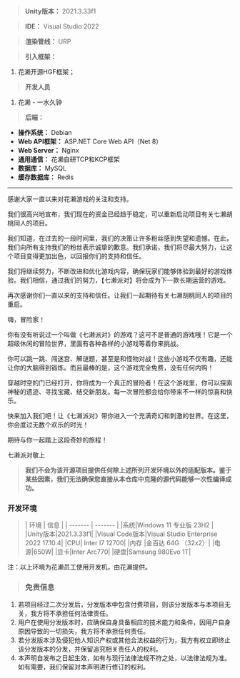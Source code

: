 > **Unity版本：** 2021.3.33f1

> **IDE：** Visual Studio 2022

> **渲染管线：** URP

> **引入框架：**

1. 花濑开源HGF框架；

> **开发人员**

1. 花濑 - 一水久钟

> **后端：**
- **操作系统：**  Debian
- **Web API框架：** ASP.NET Core Web API（Net 8）
- **Web Server：** Nginx
- **通用通信：** 花濑自研TCP和KCP框架
- **数据库：** MySQL
- **缓存数据库：** Redis

------------
感谢大家一直以来对花濑游戏的关注和支持。

我们很高兴地宣布，我们现在的资金已经趋于稳定，可以重新启动项目有关七濑胡桃同人的项目。

我们知道，在过去的一段时间里，我们的决策让许多粉丝感到失望和遗憾。在此，我们向所有支持我们的粉丝表示诚挚的歉意。我们承诺，我们将尽最大努力，让这个项目变得更加出色，以回报你们的支持和信任。

我们将继续努力，不断改进和优化游戏内容，确保玩家们能够体验到最好的游戏体验。我们相信，通过我们的努力，【七濑派对】将会成为下一款长期运营的游戏。

再次感谢你们一直以来的支持和信任。让我们一起期待有关七濑胡桃同人的项目的重启。


嗨，冒险家！

你有没有听说过一个叫做《七濑派对》的游戏？这可不是普通的游戏哦！它是一个超级休闲的冒险世界，里面有各种各样的小游戏等着你来挑战。

你可以跳一跳、闯迷宫、解谜题，甚至是和怪物对战！这些小游戏不仅有趣，还能让你的大脑得到锻炼。而且最棒的是，这个游戏完全免费，没有任何内购！

穿越时空的门已经打开，你将成为一个真正的冒险者！在这个游戏里，你可以探索神秘的遗迹、寻找宝藏、结交新朋友。每一次冒险都会给你带来不一样的惊喜和快乐。

快来加入我们吧！让《七濑派对》带你进入一个充满奇幻和刺激的世界。在这里，你会度过无数个欢乐的时光！

期待与你一起踏上这段奇妙的旅程！

七濑派对敬上

> **我们不会为该开源项目提供任何除上述所列开发环境以外的适配版本。鉴于某些因素，我们无法确保您直接从本仓库中克隆的源代码能够一次性编译成功。**

### 开发环境
> | 环境 | 信息 |
| ------- | ------- |
|系统|Windows 11 专业版 23H2 |
|Unity版本|2021.3.33f1|
|Visual Code版本|Visual Studio Enterprise 2022 17.10.4|
|CPU| Inter I7 12700|
|内存 |金百达 64G （32x2）|
|电源|650W|
|显卡|Inter Arc770|
|硬盘|Samsung 980Evo 1T|

注：以上环境为花濑员工使用开发机，由花濑提供。

> ### 免责信息
1. 若项目经过二次分发后，分发版本中包含付费项目，则该分发版本与本项目无关，我方将不承担任何法律责任。
2. 用户在使用分发版本时，应确保自身具备相应的技术能力和条件，因用户自身原因导致的一切损失，我方将不承担任何责任。
3. 若分发版本涉及侵犯他人知识产权或其他合法权益的行为，我方有权立即终止该分发版本的分发，并保留追究相关责任人的权利。
4. 本声明自发布之日起生效，如有与现行法律法规不符之处，以法律法规为准。如有需要，我们保留对本声明进行修订的权利。
